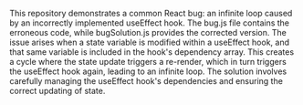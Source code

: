 This repository demonstrates a common React bug: an infinite loop caused by an incorrectly implemented useEffect hook. The bug.js file contains the erroneous code, while bugSolution.js provides the corrected version. The issue arises when a state variable is modified within a useEffect hook, and that same variable is included in the hook's dependency array. This creates a cycle where the state update triggers a re-render, which in turn triggers the useEffect hook again, leading to an infinite loop. The solution involves carefully managing the useEffect hook's dependencies and ensuring the correct updating of state.
